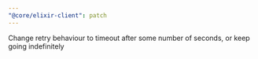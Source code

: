 ```yaml
---
"@core/elixir-client": patch
---
```


Change retry behaviour to timeout after some number of seconds, or keep going indefinitely
